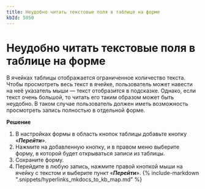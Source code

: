 ```yaml
---
title: Неудобно читать текстовые поля в таблице на форме
kbId: 5050
---
```


# Неудобно читать текстовые поля в таблице на форме

В ячейках таблицы отображается ограниченное количество текста. Чтобы просмотреть весь текст в ячейке, пользователь может навести на неё указатель мыши — текст отобразится в подсказке. Однако, если текст очень большой, то читать его таким образом может быть неудобно. В таком случае пользователь должен иметь возможность просмотреть запись полностью в отдельной форме.

**Решение**

1. В настройках формы в область кнопок таблицы добавьте кнопку «***Перейти***».
2. Нажмите на добавленную кнопку, и в правом меню выберите форму, в которой будет открываться записи из таблицы.
3. Сохраните форму.
4. Перейдите в любую запись, нажмите правой кнопкой мыши на ячейку с текстом и выберите пункт «***Перейти***».
{% include-markdown ".snippets/hyperlinks_mkdocs_to_kb_map.md" %}
